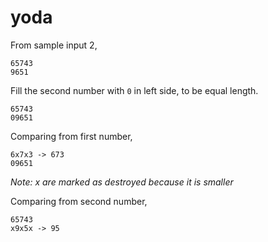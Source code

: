 # yoda

From sample input 2,

```
65743
9651
```

Fill the second number with `0` in left side, to be equal length.

```
65743
09651
```

Comparing from first number,

```
6x7x3 -> 673
09651
```

_Note: x are marked as destroyed because it is smaller_


Comparing from second number,

```
65743
x9x5x -> 95
```

